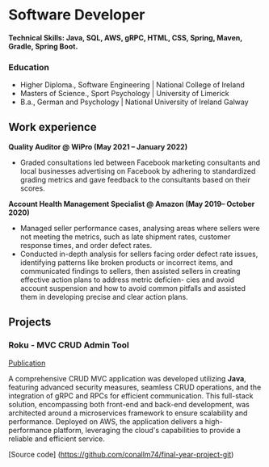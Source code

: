 # Software Developer 

#### Technical Skills: Java, SQL, AWS, gRPC, HTML, CSS, Spring, Maven, Gradle, Spring Boot. 

### Education 
- Higher Diploma., Software Engineering | National College of Ireland
- Masters of Science., Sport Psychology | University of Limerick
- B.a., German and Psychology | National University of Ireland Galway


## Work experience 
**Quality Auditor @ WiPro (May 2021 – January 2022)**
- Graded consultations led between Facebook marketing consultants and local businesses advertising on Facebook by adhering to standardized grading metrics and gave feedback to the consultants based on their scores.

**Account Health Management Specialist @ Amazon (May 2019– October 2020)**
- Managed seller performance cases, analysing areas where sellers were not meeting the metrics, such as late shipment rates,
customer response times, and order defect rates.
- Conducted in-depth analysis for sellers facing order defect rate issues, identifying patterns like broken products or incorrect
items, and communicated findings to sellers, then assisted sellers in creating effective action plans to address metric deficien- cies and avoid account suspension and how to avoid common pitfalls and assisted them in developing precise and clear action plans.

## Projects 
### Roku - MVC CRUD Admin Tool 
[Publication](Katara-env-1asdf.eba-fwmgqsp4.us-east-2.elasticbeanstalk.com )

A comprehensive CRUD MVC application was developed utilizing **Java**, featuring advanced security measures, seamless CRUD operations, and the integration of gRPC and RPCs for efficient communication. This full-stack solution, encompassing both front-end and back-end development, was architected around a microservices framework to ensure scalability and performance. Deployed on AWS, the application delivers a high-performance platform, leveraging the cloud's capabilities to provide a reliable and efficient service.

[Source code] (https://github.com/conallm74/final-year-project-git)



